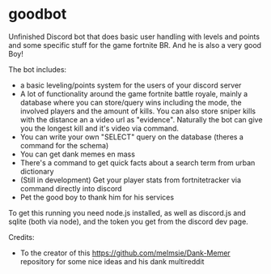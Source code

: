 # goodbot

Unfinished Discord bot that does basic user handling with levels and points and some specific stuff for the game fortnite BR. And he is also a very good Boy!

The bot includes:
- a basic leveling/points system for the users of your discord server
- A lot of functionality around the game fortnite battle royale, mainly a database where you can store/query wins including the mode,
the involved players and the amount of kills. You can also store sniper kills with the distance an a video url as "evidence". Naturally the bot can give you the longest kill and it's video via command.
- You can write your own "SELECT" query on the database (theres a command for the schema)
- You can get dank memes en mass
- There's a command to get quick facts about a search term from urban dictionary
- (Still in development) Get your player stats from fortnitetracker via command directly into discord
- Pet the good boy to thank him for his services
 
 To get this running you need node.js installed, as well as discord.js and sqlite (both via node), and the token you get from the discord dev page.

Credits:
 - To the creator of this https://github.com/melmsie/Dank-Memer repository for some nice ideas and his dank multireddit
